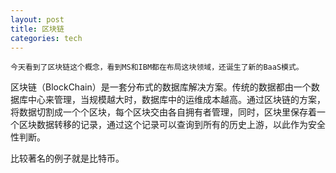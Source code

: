 ```yaml
---
layout: post
title: 区块链
categories: tech
---
```


	今天看到了区块链这个概念，看到MS和IBM都在布局这块领域，还诞生了新的BaaS模式。

区块链（BlockChain）是一套分布式的数据库解决方案。传统的数据都由一个数据库中心来管理，当规模越大时，数据库中的运维成本越高。通过区块链的方案，将数据切割成一个个区块，每个区块交由各自拥有者管理，同时，区块里保存着一个区块数据转移的记录，通过这个记录可以查询到所有的历史上游，以此作为安全性判断。

比较著名的例子就是比特币。